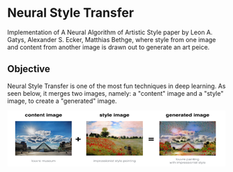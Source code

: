 # Neural Style Transfer

Implementation of A Neural Algorithm of Artistic Style paper by Leon A. Gatys, Alexander S. Ecker,  Matthias Bethge,
where style from one image and content from another image is drawn out to generate an art peice.

## Objective

Neural Style Transfer is one of the most fun techniques in deep learning. As seen below, it merges two images, namely: a "content" image and a "style" image, to create a "generated" image.

<img src="./images/problem.PNG" width=500>



<!--
## Results

Tested on 5 scenes

## 1. ClassRoom

<img src="./results/1/2.jpg" width=500>

## 2. Hill Scene

<img src="./results/2/2.jpg" width=500>

## 3. TajMahal

<img src="./results/3/3.jpg" width=500>

## 4. Pattadakal Temples

<img src="./results/4/5.jpg" width=500>

## 5. CharMinar

<img src="./results/5/3.jpg" width=500>
-->

